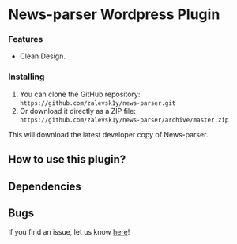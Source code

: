 

# News-parser Wordpress Plugin



### Features

*   Clean Design.


### Installing


1. You can clone the GitHub repository: `https://github.com/zalevsk1y/news-parser.git`
2. Or download it directly as a ZIP file: `https://github.com/zalevsk1y/news-parser/archive/master.zip`

This will download the latest developer copy of News-parser.

## How to use this plugin?



## Dependencies



## Bugs ##

If you find an issue, let us know [here](https://github.com/zalevsk1y/news-parser/issues?state=open)!
